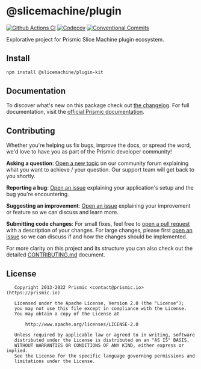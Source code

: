 <!--

TODO: Go through all "TODO" comments in the project

TODO: Replace all on all files (README.md, CONTRIBUTING.md, bug_report.md, package.json):
- @slicemachine/plugin
- Explorative project for Prismic Slice Machine plugin ecosystem
- lihbr/prismic-slice-machine-plugin-exploration
- prismic-slice-machine-plugin-exploration

-->

# @slicemachine/plugin

[![Github Actions CI][github-actions-ci-src]][github-actions-ci-href]
[![Codecov][codecov-src]][codecov-href]
[![Conventional Commits][conventional-commits-src]][conventional-commits-href]

<!-- TODO: Replacing link to Prismic with [Prismic][prismic] is useful here -->

Explorative project for Prismic Slice Machine plugin ecosystem.

<!--

TODO: Create a small list of package features:

- 🤔 &nbsp;A useful feature;
- 🥴 &nbsp;Another useful feature;
- 🙃 &nbsp;A final useful feature.

Non-breaking space: &nbsp; are here on purpose to fix emoji rendering on certain systems.

-->

## Install

```bash
npm install @slicemachine/plugin-kit
```

## Documentation

To discover what's new on this package check out [the changelog][changelog]. For full documentation, visit the [official Prismic documentation][prismic-docs].

## Contributing

Whether you're helping us fix bugs, improve the docs, or spread the word, we'd love to have you as part of the Prismic developer community!

**Asking a question**: [Open a new topic][forum-question] on our community forum explaining what you want to achieve / your question. Our support team will get back to you shortly.

**Reporting a bug**: [Open an issue][repo-bug-report] explaining your application's setup and the bug you're encountering.

**Suggesting an improvement**: [Open an issue][repo-feature-request] explaining your improvement or feature so we can discuss and learn more.

**Submitting code changes**: For small fixes, feel free to [open a pull request][repo-pull-requests] with a description of your changes. For large changes, please first [open an issue][repo-feature-request] so we can discuss if and how the changes should be implemented.

For more clarity on this project and its structure you can also check out the detailed [CONTRIBUTING.md][contributing] document.

## License

```
   Copyright 2013-2022 Prismic <contact@prismic.io> (https://prismic.io)

   Licensed under the Apache License, Version 2.0 (the "License");
   you may not use this file except in compliance with the License.
   You may obtain a copy of the License at

       http://www.apache.org/licenses/LICENSE-2.0

   Unless required by applicable law or agreed to in writing, software
   distributed under the License is distributed on an "AS IS" BASIS,
   WITHOUT WARRANTIES OR CONDITIONS OF ANY KIND, either express or implied.
   See the License for the specific language governing permissions and
   limitations under the License.
```

<!-- Links -->

[prismic]: https://prismic.io

<!-- TODO: Replace link with a more useful one if available -->

[prismic-docs]: https://prismic.io/docs
[changelog]: ./CHANGELOG.md
[contributing]: ./CONTRIBUTING.md

<!-- TODO: Replace link with a more useful one if available -->

[forum-question]: https://community.prismic.io
[repo-bug-report]: https://github.com/lihbr/prismic-slice-machine-plugin-exploration/issues/new?assignees=&labels=bug&template=bug_report.md&title=
[repo-feature-request]: https://github.com/lihbr/prismic-slice-machine-plugin-exploration/issues/new?assignees=&labels=enhancement&template=feature_request.md&title=
[repo-pull-requests]: https://github.com/lihbr/prismic-slice-machine-plugin-exploration/pulls

<!-- Badges -->

[github-actions-ci-src]: https://github.com/lihbr/prismic-slice-machine-plugin-exploration/workflows/ci/badge.svg
[github-actions-ci-href]: https://github.com/lihbr/prismic-slice-machine-plugin-exploration/actions?query=workflow%3Aci
[codecov-src]: https://img.shields.io/codecov/c/github/lihbr/prismic-slice-machine-plugin-exploration.svg
[codecov-href]: https://codecov.io/gh/lihbr/prismic-slice-machine-plugin-exploration
[conventional-commits-src]: https://img.shields.io/badge/Conventional%20Commits-1.0.0-yellow.svg
[conventional-commits-href]: https://conventionalcommits.org
